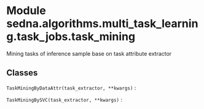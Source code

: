 Module sedna.algorithms.multi_task_learning.task_jobs.task_mining
=================================================================
Mining tasks of inference sample base on task attribute extractor

Classes
-------

`TaskMiningByDataAttr(task_extractor, **kwargs)`
:   

`TaskMiningBySVC(task_extractor, **kwargs)`
: